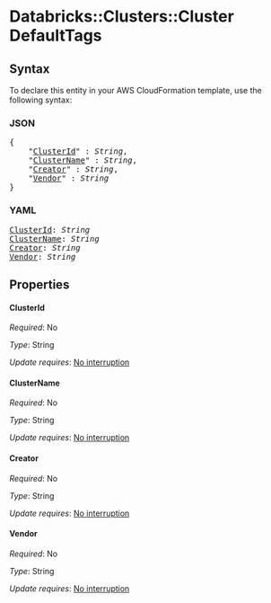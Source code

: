 # Databricks::Clusters::Cluster DefaultTags

## Syntax

To declare this entity in your AWS CloudFormation template, use the following syntax:

### JSON

<pre>
{
    "<a href="#clusterid" title="ClusterId">ClusterId</a>" : <i>String</i>,
    "<a href="#clustername" title="ClusterName">ClusterName</a>" : <i>String</i>,
    "<a href="#creator" title="Creator">Creator</a>" : <i>String</i>,
    "<a href="#vendor" title="Vendor">Vendor</a>" : <i>String</i>
}
</pre>

### YAML

<pre>
<a href="#clusterid" title="ClusterId">ClusterId</a>: <i>String</i>
<a href="#clustername" title="ClusterName">ClusterName</a>: <i>String</i>
<a href="#creator" title="Creator">Creator</a>: <i>String</i>
<a href="#vendor" title="Vendor">Vendor</a>: <i>String</i>
</pre>

## Properties

#### ClusterId

_Required_: No

_Type_: String

_Update requires_: [No interruption](https://docs.aws.amazon.com/AWSCloudFormation/latest/UserGuide/using-cfn-updating-stacks-update-behaviors.html#update-no-interrupt)

#### ClusterName

_Required_: No

_Type_: String

_Update requires_: [No interruption](https://docs.aws.amazon.com/AWSCloudFormation/latest/UserGuide/using-cfn-updating-stacks-update-behaviors.html#update-no-interrupt)

#### Creator

_Required_: No

_Type_: String

_Update requires_: [No interruption](https://docs.aws.amazon.com/AWSCloudFormation/latest/UserGuide/using-cfn-updating-stacks-update-behaviors.html#update-no-interrupt)

#### Vendor

_Required_: No

_Type_: String

_Update requires_: [No interruption](https://docs.aws.amazon.com/AWSCloudFormation/latest/UserGuide/using-cfn-updating-stacks-update-behaviors.html#update-no-interrupt)


